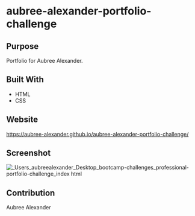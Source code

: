 # aubree-alexander-portfolio-challenge

## Purpose
Portfolio for Aubree Alexander.

## Built With
* HTML
* CSS

## Website
https://aubree-alexander.github.io/aubree-alexander-portfolio-challenge/

## Screenshot
![_Users_aubreealexander_Desktop_bootcamp-challenges_professional-portfolio-challenge_index html](https://user-images.githubusercontent.com/99295420/173691333-dfcf1cce-999a-44cf-9c73-afc45968ae6f.png)


## Contribution
Aubree Alexander
